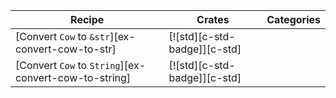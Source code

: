 | Recipe | Crates | Categories |
|---|---|---|
| [Convert `Cow` to `&str`][ex-convert-cow-to-str] | [![std][c-std-badge]][c-std] |  |
| [Convert `Cow` to `String`][ex-convert-cow-to-string] | [![std][c-std-badge]][c-std] |  |

